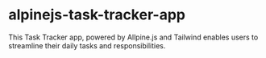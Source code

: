 # alpinejs-task-tracker-app
 This Task Tracker app, powered by Allpine.js and Tailwind enables users to streamline their daily tasks and responsibilities. 
